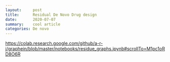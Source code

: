 ```yaml
---
layout:     post
title:      Residual De Novo Drug design
date:       2020-07-07
summary:    cool article
categories: De novo
---
```


https://colab.research.google.com/github/a-r-j/graphein/blob/master/notebooks/residue_graphs.ipynb#scrollTo=M1pc1oRD8O6R
